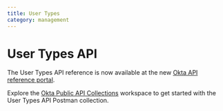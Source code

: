 ```yaml
---
title: User Types
category: management
---
```


# User Types API

The User Types API reference is now available at the new [Okta API reference portal](https://developer.okta.com/docs/api/openapi/okta-management/management/tag/UserType/).

Explore the [Okta Public API Collections](https://www.postman.com/okta-eng/okta-public-api-collections/folder/rnm6t8c/user-types) workspace to get started with the User Types API Postman collection.

<!-- The User Types API provides operations to manage User Types. See the [User Schema API reference](https://developer.okta.com/docs/api/openapi/okta-management/management/tag/Schema/#tag/Schema/operation/getUserSchema).

<ApiAuthMethodWarning />

## Get started

Explore the User Types API: [![Run in Postman](https://run.pstmn.io/button.svg)](https://app.getpostman.com/run-collection/519c04869c17079762f9)

## User Types operations

### Get all User Types

<ApiOperation method="GET" url="/api/v1/meta/types/user" />

Fetches all the User Types in your org

##### Request parameters

None

##### Response parameters

An array of fetched [User Types](#user-type-object)

##### Request example

```bash
curl -s -H "Authorization: SSWS ${api_token}" https://${yourOktaDomain}/api/v1/meta/types/user
```

##### Response example

```json
[
  {
    "id": "otyfnly5cQjJT9PnR0g4",
    "displayName": "Nootype",
    "name": "newtype",
    "description": "Custom user type",
    "createdBy": "00ufnlhzppWItClAI0g4",
    "lastUpdatedBy": "00ufnlhzppWItClAI0g4",
    "created": "2019-04-10T02:00:01.000Z",
    "lastUpdated": "2019-04-10T02:00:01.000Z",
    "default": false,
    "_links": {
      "schema": {
        "rel": "schema",
        "href": "https://{yourOktaDomain}/api/v1/meta/schemas/user/oscfnly5cQjJT9PnR0g4",
        "method": "GET"
      },
      "self": {
        "rel": "self",
        "href": "https://{yourOktaDomain}/api/v1/meta/types/user/otyfnly5cQjJT9PnR0g4",
        "method": "GET"
      }
    }
  },
  {
    "id": "otyfnjfba4ye7pgjB0g4",
    "displayName": "User",
    "name": "user",
    "description": "Okta user profile template with default permission settings",
    "createdBy": "00ufnlhzppWItClAI0g4",
    "lastUpdatedBy": "00ufnlhzppWItClAI0g4",
    "created": "2019-04-10T01:48:27.000Z",
    "lastUpdated": "2019-04-10T01:48:27.000Z",
    "default": true,
    "_links": {
      "schema": {
        "rel": "schema",
        "href": "https://{yourOktaDomain}/api/v1/meta/schemas/user/oscfnjfba4ye7pgjB0g4",
        "method": "GET"
      },
      "self": {
        "rel": "self",
        "href": "https://{yourOktaDomain}/api/v1/meta/types/user/otyfnjfba4ye7pgjB0g4",
        "method": "GET"
      }
    }
  }
]
```

### Get User Type (by ID or default)

<ApiOperation method="get" url="/api/v1/meta/types/user/${typeId}" />

Fetches a User Type by ID. Use the special identifier `default` to fetch the default User Type.

##### Request Parameters

None

##### Response parameters

The fetched [User Type](#user-type-object)

##### Request Example

```bash
curl -s -H "Authorization: SSWS ${api_token}" https://${yourOktaDomain}/api/v1/meta/types/user/${typeId}
```

##### Response Example

```json
{
  "id": "otyfnly5cQjJT9PnR0g4",
  "displayName": "Nootype",
  "name": "newtype",
  "description": "Custom user type",
  "createdBy": "00ufnlhzppWItClAI0g4",
  "lastUpdatedBy": "00ufnlhzppWItClAI0g4",
  "created": "2019-04-10T02:00:01.000Z",
  "lastUpdated": "2019-04-10T02:00:01.000Z",
  "default": false,
  "_links": {
    "schema": {
      "rel": "schema",
      "href": "https://{yourOktaDomain}/api/v1/meta/schemas/user/oscfnly5cQjJT9PnR0g4",
      "method": "GET"
    },
    "self": {
      "rel": "self",
      "href": "https://{yourOktaDomain}/api/v1/meta/types/user/otyfnly5cQjJT9PnR0g4",
      "method": "GET"
    }
  }
}
```

### Create User Type

<ApiOperation method="POST" url="/api/v1/meta/types/user/" />

Creates a new User Type. A `default` User Type is automatically created with your org, and you can add another nine User Types for a maximum of 10.

Okta periodically updates the default schema template used for new orgs. New User Types are based on the most up-to-date template. This means the properties that a new User Type is initialized with aren't necessarily the same properties that your default type received.

>**Note:** If you modified your default schema, those changes won't propagate into this new User Type.

##### Request parameters

| Parameter    | Description                                                      | Param Type | DataType | Required |
| ------------ | -----------------------------------------------------------------| ---------- | -------- | -------- |
| displayName  | The display name for the type                                    | Body       | string   |  TRUE    |
| name         | The name for the type. The name must start with A-Z or a-z and contain only A-Z, a-z, 0-9, or underscore (_) characters. This value becomes read-only after creation and can't be updated.     | Body       | string   |  TRUE    |
| description  | A human-readable description of the type | Body       | string   |  FALSE    |

##### Response parameters

The created [User Type](#user-type-object)

##### Request example

```bash
curl -s -XPOST -H "Content-Type: application/json" -H "Authorization: SSWS ${api_token}" https://${yourOktaDomain}/api/v1/meta/types/user -d '{
"description": "Any description that means something useful to you",
"displayName": "Display Name for UI",
"name": "aNewType"
}'
```

##### Response example

```json
{
  "id": "otyfnly5cQjJT9PnR0g4",
  "displayName": "Display Name for UI",
  "name": "aNewType",
  "description": "Any description that means something useful to you",
  "createdBy": "00ufnlhzppWItClAI0g4",
  "lastUpdatedBy": "00ufnlhzppWItClAI0g4",
  "created": "2019-04-10T02:00:01.000Z",
  "lastUpdated": "2019-04-10T02:00:01.000Z",
  "default": false,
  "_links": {
    "schema": {
      "rel": "schema",
      "href": "https://{yourOktaDomain}/api/v1/meta/schemas/user/oscfnly5cQjJT9PnR0g4",
      "method": "GET"
    },
    "self": {
      "rel": "self",
      "href": "https://{yourOktaDomain}/api/v1/meta/types/user/otyfnly5cQjJT9PnR0g4",
      "method": "GET"
    }
  }
}
```

### Replace User Type

<ApiOperation method="PUT" url="/api/v1/meta/types/user/${typeId}" />

Replaces an existing User Type. A PUT is a full replace operation. Only the `displayName` and `description` elements can be changed. The `name` of an existing User Type can't be changed.

The schema associated with this type isn't editable with this API. If you want to edit the schema, use the [Update a User Schema endpoint](https://developer.okta.com/docs/api/openapi/okta-management/management/tag/Schema/#tag/Schema/operation/updateUserProfile).

##### Request parameters

| Parameter    | Description                                                      | Param Type | DataType | Required |
| ------------ | -----------------------------------------------------------------| ---------- | -------- | -------- |
| typeId       | The ID of the user type you want to replace                      | Path       | string   |  TRUE    |
| displayName  | The new display name for the type                                | Body       | string   |  TRUE    |
| name         | The name of the existing type                                    | Body       | string   |  TRUE    |
| description  | The new human-readable description of the type                   | Body       | string   |  TRUE    |

##### Response parameters

The updated [User Types](#user-type-object)

##### Request example

```bash
curl -s -X PUT -H "Content-Type: application/json" -H "Authorization: SSWS ${api_token}" https://${yourOktaDomain}/api/v1/meta/types/user/otyfnly5cQjJT9PnR0g4 -d '{
"description": "Updated description",
"displayName": "Updated Name for UI",
"name": "existingTypeName"
}'
```

##### Response example

```json
{
  "id": "otyfnly5cQjJT9PnR0g4",
  "displayName": "Updated Name for UI",
  "name": "existingTypeName",
  "description": "Updated description",
  "createdBy": "00ufnlhzppWItClAI0g4",
  "lastUpdatedBy": "00ufnlhzppWItClAI0g4",
  "created": "2019-04-10T02:00:01.000Z",
  "lastUpdated": "2019-04-10T02:00:01.000Z",
  "default": false,
  "_links": {
    "schema": {
      "rel": "schema",
      "href": "https://{yourOktaDomain}/api/v1/meta/schemas/user/oscfnly5cQjJT9PnR0g4",
      "method": "GET"
    },
    "self": {
      "rel": "self",
      "href": "https://{yourOktaDomain}/api/v1/meta/types/user/otyfnly5cQjJT9PnR0g4",
      "method": "GET"
    }
  }
}
```

### Update User Type

<ApiOperation method="POST" url="/api/v1/meta/types/user/${typeId}" />

Updates an existing User Type. A POST is a partial update. Only the `displayName` and `description` elements can be changed. The `name` of an existing User Type can't be changed.

The schema associated with this type isn't editable with this API. If you want to edit the schema, use the [Update a User Schema endpoint](https://developer.okta.com/docs/api/openapi/okta-management/management/tag/Schema/#tag/Schema/operation/updateUserProfile).

##### Request parameters

| Parameter    | Description                                                      | Param Type | DataType | Required |
| ------------ | -----------------------------------------------------------------| ---------- | -------- | -------- |
| typeId       | The ID of the user type you want to update                       | Path       | string   |  TRUE    |
| displayName  | The new display name for the type                                | Body       | string   |  FALSE   |
| description  | The new human-readable description of the type                   | Body       | string   |  FALSE   |

##### Response parameters

The updated [User Types](#user-type-object)

##### Request example

```bash
curl -s -X POST -H "Content-Type: application/json" -H "Authorization: SSWS ${api_token}" https://${yourOktaDomain}/api/v1/meta/types/user/otyfnly5cQjJT9PnR0g4 -d '{
"displayName": "Updated Name for UI"
}'
```

##### Response example

```json
{
  "id": "otyfnly5cQjJT9PnR0g4",
  "displayName": "Updated Name for UI",
  "name": "existingTypeName",
  "description": "Any description that means something useful to you",
  "createdBy": "00ufnlhzppWItClAI0g4",
  "lastUpdatedBy": "00ufnlhzppWItClAI0g4",
  "created": "2019-04-10T02:00:01.000Z",
  "lastUpdated": "2019-04-10T02:00:01.000Z",
  "default": false,
  "_links": {
    "schema": {
      "rel": "schema",
      "href": "https://{yourOktaDomain}/api/v1/meta/schemas/user/oscfnly5cQjJT9PnR0g4",
      "method": "GET"
    },
    "self": {
      "rel": "self",
      "href": "https://{yourOktaDomain}/api/v1/meta/types/user/otyfnly5cQjJT9PnR0g4",
      "method": "GET"
    }
  }
}
```

### Delete User Type

<ApiOperation method="delete" url="/api/v1/meta/types/user/${typeId}" />

Deletes a User Type permanently. This operation isn't permitted for the default type or for any User Type that has existing users. After you delete a User Type, it can't be used as the type for new users, and it no longer counts against the limit of 10 User Types.

##### Request parameters

| Parameter | Description                                                                           | Param Type | DataType | Required | Default |
| --------- | ------------------------------------------------------------------------------------- | ---------- | -------- | -------- | ------- |
| typeId    | `id` of the User Type                                                                     | URL        | String   | TRUE     |         |

##### Response parameters

None.

Passing an invalid `typeId` returns a `404 Not Found` status code with error code `E0000007`.

Passing the ID of the default type returns a `403 Forbidden` status code with error code `E0000142` and a `reason` of `PROHIBITED`.

Passing the ID of a type for which non-deleted users exist returns a `403 Forbidden` status code with error code `E0000142` and a `reason` of `UNMET_REQUIREMENTS`.

##### Request example


```bash
curl -v -X DELETE \
-H "Accept: application/json" \
-H "Content-Type: application/json" \
-H "Authorization: SSWS ${api_token}" \
"https://${yourOktaDomain}/api/v1/meta/types/user/otyfnly5cQjJT9PnR0g4"
```

##### Response example


```http
HTTP/1.1 204 No Content
```

## Specify the User Type of a new user

The [Create a User](https://developer.okta.com/docs/api/openapi/okta-management/management/tag/User/#tag/User/operation/createUser) operation accepts a type specification as part of the request body. The specification is a map, but currently the only key permitted is `id`. The type specification is also added to the [User object](https://developer.okta.com/docs/api/openapi/okta-management/management/tag/User/#tag/User/operation/getUser!c=200&path=activated&t=response), but after user creation, only an administrator can update the type by doing a [full replace of an existing user](https://developer.okta.com/docs/api/openapi/okta-management/management/tag/User/#tag/User/operation/updateUser), not a partial update.

##### Example

```json
  "type": {
    "id": "otyfnjfba4ye7pgjB0g4"
  }
```

## User Type object

### Example User Type

```json
{
  "id": "otyfnly5cQjJT9PnR0g4",
  "displayName": "Freelancer",
  "name": "Freelance Contractors",
  "description": "The road goes ever on and on",
  "createdBy": "00ubade0d00f1f73b234",
  "lastUpdatedBy": "00ubade0d00f1f73b234",
  "default": false,
  "created": "2013-07-02T21:36:25.344Z",
  "lastUpdated": "2013-07-02T21:36:25.344Z",
  "_links": {
    "schema": {
      "rel": "schema",
      "href": "https://{yourOktaDomain}/api/v1/meta/schemas/user/oscfnly5cQjJT9PnR0g4",
      "method": "GET"
    },
    "self": {
      "rel": "schema",
      "href": "https://{yourOktaDomain}/api/v1/meta/types/user/otyfnly5cQjJT9PnR0g4",
      "method": "GET"
    }
  }
}
```

### User Type Properties

The User Type object defines several properties:

| Property      | Description                                       | DataType                                                       | Nullable | Unique | Readonly |
| ------------- | ------------------------------------------------- | -------------------------------------------------------------- | -------- | ------ | -------- |
| id            | Unique key for the User Type                      | String                                                         | FALSE    | TRUE   | TRUE     |
| displayName   | The display name for the type                     | String                                                         | FALSE    | FALSE  | FALSE    |
| name          | The name for the type                             | String                                                         | FALSE    | TRUE   | TRUE     |
| description   | A human-readable description of the type          | String                                                         | FALSE    | FALSE  | FALSE    |
| createdBy     | The user ID of the creator of this type           | String                                                         | FALSE    | FALSE  | TRUE     |
| lastUpdatedBy | The user ID of the last user to edit this type    | String                                                         | FALSE    | FALSE  | TRUE     |
| default       | Boolean to indicate if this type is the default    | Boolean                                                        | FALSE    | FALSE  | TRUE     |
| created       | Timestamp when the User Type was created               | String (ISO-8601)                                              | FALSE    | FALSE  | TRUE     |
| lastUpdated   | Timestamp when the User Type was last updated          | String (ISO-8601)                                              | FALSE    | FALSE  | TRUE     |
| _links        | [Link relations](#links-object) for the User Type | [JSON HAL](https://tools.ietf.org/html/draft-kelly-json-hal-06) | TRUE     | FALSE  | TRUE     |
-->
